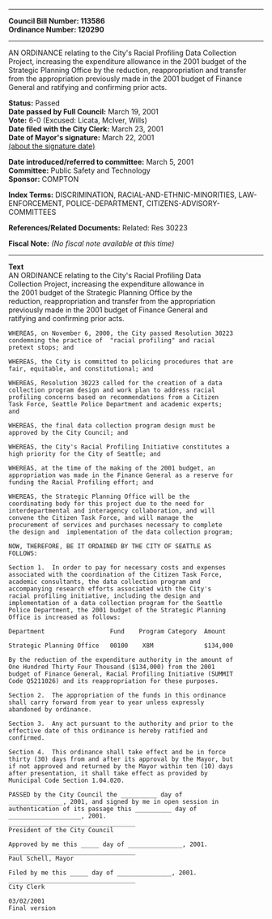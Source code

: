* * * * *  
  
**Council Bill Number: [](#h0)[](#h2)113586**   
**Ordinance Number: 120290**  
  
* * * * *  
  
AN ORDINANCE relating to the City's Racial Profiling Data Collection Project, increasing the expenditure allowance in the 2001 budget of the Strategic Planning Office by the reduction, reappropriation and transfer from the appropriation previously made in the 2001 budget of Finance General and ratifying and confirming prior acts.  
  
**Status:** Passed   
**Date passed by Full Council:** March 19, 2001   
**Vote:** 6-0 (Excused: Licata, McIver, Wills)   
**Date filed with the City Clerk:** March 23, 2001   
**Date of Mayor's signature:** March 22, 2001   
[(about the signature date)](/~public/approvaldate.htm)   
  
  
**Date introduced/referred to committee:** March 5, 2001   
**Committee:** Public Safety and Technology   
**Sponsor:** COMPTON   
  
**Index Terms:** DISCRIMINATION, RACIAL-AND-ETHNIC-MINORITIES, LAW-ENFORCEMENT, POLICE-DEPARTMENT, CITIZENS-ADVISORY-COMMITTEES  
  
**References/Related Documents:** Related: Res 30223  
  
**Fiscal Note:** *(No fiscal note available at this time)*  
  
* * * * *  
  
**Text**  
    AN ORDINANCE relating to the City's Racial Profiling Data  
    Collection Project, increasing the expenditure allowance in  
    the 2001 budget of the Strategic Planning Office by the  
    reduction, reappropriation and transfer from the appropriation  
    previously made in the 2001 budget of Finance General and  
    ratifying and confirming prior acts.  
  
    WHEREAS, on November 6, 2000, the City passed Resolution 30223  
    condemning the practice of  "racial profiling" and racial  
    pretext stops; and  
  
    WHEREAS, the City is committed to policing procedures that are  
    fair, equitable, and constitutional; and  
  
    WHEREAS, Resolution 30223 called for the creation of a data  
    collection program design and work plan to address racial  
    profiling concerns based on recommendations from a Citizen  
    Task Force, Seattle Police Department and academic experts;  
    and  
  
    WHEREAS, the final data collection program design must be  
    approved by the City Council; and  
  
    WHEREAS, the City's Racial Profiling Initiative constitutes a  
    high priority for the City of Seattle; and  
  
    WHEREAS, at the time of the making of the 2001 budget, an  
    appropriation was made in the Finance General as a reserve for  
    funding the Racial Profiling effort; and  
  
    WHEREAS, the Strategic Planning Office will be the  
    coordinating body for this project due to the need for  
    interdepartmental and interagency collaboration, and will  
    convene the Citizen Task Force, and will manage the  
    procurement of services and purchases necessary to complete  
    the design and  implementation of the data collection program;  
  
    NOW, THEREFORE, BE IT ORDAINED BY THE CITY OF SEATTLE AS  
    FOLLOWS:  
  
    Section 1.  In order to pay for necessary costs and expenses  
    associated with the coordination of the Citizen Task Force,  
    academic consultants, the data collection program and  
    accompanying research efforts associated with the City's  
    racial profiling initiative, including the design and  
    implementation of a data collection program for the Seattle  
    Police Department, the 2001 budget of the Strategic Planning  
    Office is increased as follows:  
  
    Department                  Fund    Program Category  Amount  
  
    Strategic Planning Office   00100    X8M              $134,000  
  
    By the reduction of the expenditure authority in the amount of  
    One Hundred Thirty Four Thousand ($134,000) from the 2001  
    budget of Finance General, Racial Profiling Initiative (SUMMIT  
    Code Q5211026) and its reappropriation for these purposes.  
  
    Section 2.  The appropriation of the funds in this ordinance  
    shall carry forward from year to year unless expressly  
    abandoned by ordinance.  
  
    Section 3.  Any act pursuant to the authority and prior to the  
    effective date of this ordinance is hereby ratified and  
    confirmed.  
  
    Section 4.  This ordinance shall take effect and be in force  
    thirty (30) days from and after its approval by the Mayor, but  
    if not approved and returned by the Mayor within ten (10) days  
    after presentation, it shall take effect as provided by  
    Municipal Code Section 1.04.020.  
  
    PASSED by the City Council the __________ day of  
    _______________, 2001, and signed by me in open session in  
    authentication of its passage this __________ day of  
    ____________________, 2001.  
    ___________________________________  
    President of the City Council  
  
    Approved by me this _____ day of _______________, 2001.  
    ___________________________________  
    Paul Schell, Mayor  
  
    Filed by me this _____ day of _______________, 2001.  
    ___________________________________  
    City Clerk  
  
    03/02/2001  
    Final version  
